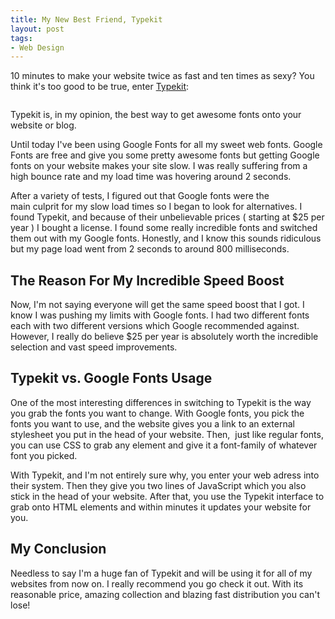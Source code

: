 ```yaml
---
title: My New Best Friend, Typekit
layout: post
tags: 
- Web Design
---
```

10 minutes to make your website twice as fast and ten times as sexy? You think it's too good to be true, enter <a href="https://typekit.com/">Typekit</a>:

<div class="img-wrap"><img class="alignnone size-large wp-image-2483" title="typekit" src="{{ site.url }}/images/typekit.png" alt="" /></div>

Typekit is, in my opinion, the best way to get awesome fonts onto your website or blog.

Until today I've been using Google Fonts for all my sweet web fonts. Google Fonts are free and give you some pretty awesome fonts but getting Google fonts on your website makes your site slow. I was really suffering from a high bounce rate and my load time was hovering around 2 seconds.

After a variety of tests, I figured out that Google fonts were the main culprit for my slow load times so I began to look for alternatives. I found Typekit, and because of their unbelievable prices ( starting at $25 per year ) I bought a license. I found some really incredible fonts and switched them out with my Google fonts. Honestly, and I know this sounds ridiculous but my page load went from 2 seconds to around 800 milliseconds.

## The Reason For My Incredible Speed Boost

Now, I'm not saying everyone will get the same speed boost that I got. I know I was pushing my limits with Google fonts. I had two different fonts each with two different versions which Google recommended against. However, I really do believe $25 per year is absolutely worth the incredible selection and vast speed improvements.

## Typekit vs. Google Fonts Usage

One of the most interesting differences in switching to Typekit is the way you grab the fonts you want to change. With Google fonts, you pick the fonts you want to use, and the website gives you a link to an external stylesheet you put in the head of your website. Then,  just like regular fonts, you can use CSS to grab any element and give it a font-family of whatever font you picked.

With Typekit, and I'm not entirely sure why, you enter your web adress into their system. Then they give you two lines of JavaScript which you also stick in the head of your website. After that, you use the Typekit interface to grab onto HTML elements and within minutes it updates your website for you.

## My Conclusion

Needless to say I'm a huge fan of Typekit and will be using it for all of my websites from now on. I really recommend you go check it out. With its reasonable price, amazing collection and blazing fast distribution you can't lose!